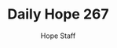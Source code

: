 ---
image: /assets/img/daily-hope-default-artwork.png
title: Daily Hope 267
number: 267
categories:
  - Daily Hope
author: Hope Staff
notes: Daily Hope 267
embed: >-
  <iframe style="border-radius:12px" src="https://open.spotify.com/embed/episode/0ZMtmE5mUXb1yTtCO7kJr5?utm_source=generator" width="100%" height="352" frameBorder="0" allowfullscreen="" allow="autoplay; clipboard-write; encrypted-media; fullscreen; picture-in-picture" loading="lazy"></iframe>
---